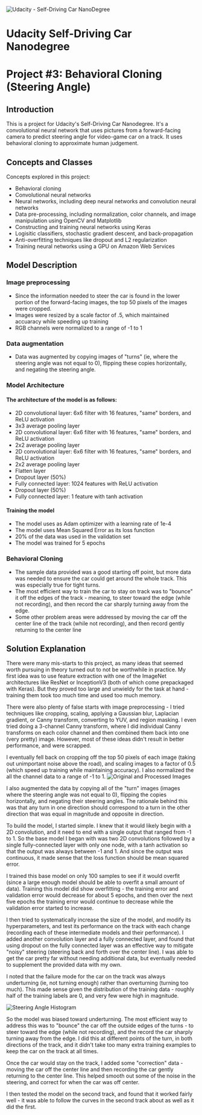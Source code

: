 ![Udacity - Self-Driving Car NanoDegree](https://s3.amazonaws.com/udacity-sdc/github/shield-carnd.svg)
# Udacity Self-Driving Car Nanodegree
# Project #3: Behavioral Cloning (Steering Angle)

## Introduction
This is a project for Udacity's Self-Driving Car Nanodegree. It's a convolutional neural network that uses pictures from a forward-facing camera 
to predict steering angle for video-game car on a track. It uses behavioral cloning to approximate human judgement.

## Concepts and Classes
Concepts explored in this project:

  - Behavioral cloning
  - Convolutional neural networks
  - Neural networks, including deep neural networks and convolution neural networks
  - Data pre-processing, including normalization, color channels, and image manipulation using OpenCV and Matplotlib
  - Constructing and training neural networks using Keras
  - Logisitic classifiers, stochastic gradient descent, and back-propagation
  - Anti-overfitting techniques like dropout and L2 regularization
  - Training neural networks using a GPU on Amazon Web Services
  
## Model Description

### Image preprocessing
  - Since the information needed to steer the car is found in the lower portion of the forward-facing images, the top 50 pixels of the images were cropped.
  - Images were resized by a scale factor of .5, which maintained accuaracy while speeding up training
  - RGB channels were normalized to a range of -1 to 1
  
### Data augmentation
  - Data was augmented by copying images of "turns" (ie, where the steering angle was not equal to 0), flipping these copies horizontally, and negating the steering angle.
  
### Model Architecture
#### The architecture of the model is as follows:
  - 2D convolutional layer: 6x6 filter with 16 features, "same" borders, and ReLU activation
  - 3x3 average pooling layer
  - 2D convolutional layer: 6x6 filter with 16 features, "same" borders, and ReLU activation
  - 2x2 average pooling layer
  - 2D convolutional layer: 6x6 filter with 16 features, "same" borders, and ReLU activation
  - 2x2 average pooling layer
  - Flatten layer
  - Dropout layer (50%)
  - Fully connected layer: 1024 features with ReLU activation
  - Dropout layer (50%)
  - Fully connected layer: 1 feature with tanh activation
  
#### Training the model
  - The model uses as Adam optimizer with a learning rate of 1e-4
  - The model uses Mean Squared Error as its loss function
  - 20% of the data was used in the validation set
  - The model was trained for 5 epochs
  
### Behavioral Cloning
  - The sample data provided was a good starting off point, but more data was needed to ensure the car could get around the whole track. This was especially true for tight turns.
  - The most efficient way to train the car to stay on track was to "bounce" it off the edges of the track - meaning, to steer toward the edge (while not recording), and then record the car sharply turning away from the edge.
  - Some other problem areas were addressed by moving the car off the center line of the track (while not recording), and then record gently returning to the center line

## Solution Explanation

There were many mis-starts to this project, as many ideas that seemed worth pursuing in theory turned out to not be worthwhile in practice. My first idea was to use feature extraction with one of the ImageNet architectures like ResNet or InceptionV3 (both of which come prepackaged with Keras). But they proved too large and unwieldy for the task at hand - training them took too much time and used too much memory.

There were also plenty of false starts with image preprocessing - I tried techniques like cropping, scaling, applying a Gaussian blur, Laplacian gradient, or Canny transform, converting to YUV, and region masking. I even tried doing a 3-channel Canny transform, where I did individual Canny transforms on each color channel and then combined them back into one (very pretty) image. However, most of these ideas didn't result in better performance, and were scrapped.

I eventually fell back on cropping off the top 50 pixels of each image (taking out unimportant noise above the road), and scaling images to a factor of 0.5 (which speed up training while maintaining accuracy). I also normalized the all the channel data to a range of -1 to 1.
![Original and Processed Images](https://raw.githubusercontent.com/timmyneutron/self_driving_car_P3_steering_angle/master/processed_images.png)

I also augmented the data by copying all of the "turn" images (images where the steering angle was not equal to 0), flipping the copies horizontally, and negating their steering angles. The rationale behind this was that any turn in one direction should correspond to a turn in the other direction that was equal in magnitude and opposite in direction.

To build the model, I started simple. I knew that it would likely begin with a 2D convolution, and it need to end with a single output that ranged from -1 to 1. So the base model I began with was two 2D convolutions followed by a single fully-connected layer with only one node, with a tanh activation so that the output was always between -1 and 1. And since the output was continuous, it made sense that the loss function should be mean squared error.

I trained this base model on only 100 samples to see if it would overfit (since a large enough model should be able to overfit a small amount of data). Training this model did show overfitting - the training error and validation error would decrease for about 5 epochs, and then over the next five epochs the training error would continue to decrease while the validation error started to increase.

I then tried to systematically increase the size of the model, and modify its hyperparameters, and test its performance on the track with each change (recording each of these intermediate models and their performance). I added another convolution layer and a fully connected layer, and found that using dropout on the fully connected layer was an effective way to mitigate "noisy" steering (steering back and forth over the center line). I was able to get the car pretty far without needing additional data, but eventually needed to supplement the provided data with my own.

I noted that the failure mode for the car on the track was always underturning (ie, not turning enough) rather than overturning (turning too much). This made sense given the distribution of the training data - roughly half of the training labels are 0, and very few were high in magnitude.

![Steering Angle Histogram](https://raw.githubusercontent.com/timmyneutron/self_driving_car_P3_steering_angle/master/hist.png)

So the model was biased toward underturning. The most efficient way to address this was to "bounce" the car off the outside edges of the turns - to steer toward the edge (while not recording), and the record the car sharply turning away from the edge. I did this at different points of the turn, in both directions of the track, and it didn't take too many extra training examples to keep the car on the track at all times.

Once the car would stay on the track, I added some "correction" data - moving the car off the center line and then recording the car gently returning to the center line. This helped smooth out some of the noise in the steering, and correct for when the car was off center.

I then tested the model on the second track, and found that it worked fairly well - it was able to follow the curves in the second track about as well as it did the first.
